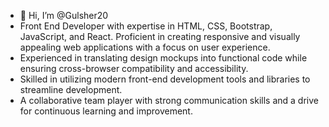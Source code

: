 - 👋 Hi, I’m @Gulsher20
- Front End Developer with expertise in HTML, CSS, Bootstrap, JavaScript, and React. Proficient in creating responsive and visually appealing web applications with a focus on user experience.
- Experienced in translating design mockups into functional code while ensuring cross-browser compatibility and accessibility.
- Skilled in utilizing modern front-end development tools and libraries to streamline development.
- A collaborative team player with strong communication skills and a drive for continuous learning and improvement.





<!---
Gulsher20/Gulsher20 is a ✨ special ✨ repository because its `README.md` (this file) appears on your GitHub profile.
You can click the Preview link to take a look at your changes.
--->
